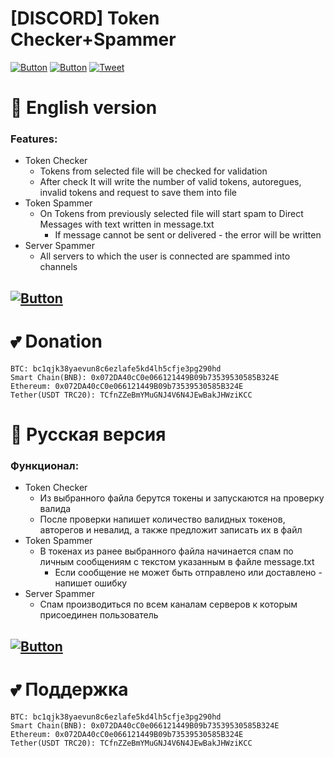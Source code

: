 # [DISCORD] Token Checker+Spammer

[![Button](https://badgen.net/badge/ebankoff/M1ch4elx/green?icon=github&label)](https://github.com/m1ch4elx)
[![Button](https://badgen.net/badge/telegram/Telegram/blue?icon=telegram&label)](https://t.me/M1ch4elx)
[![Tweet](https://img.shields.io/twitter/url/http/shields.io.svg?style=social)](https://twitter.com/intent/tweet?text=Download%20free%20Discord%20Checker%20And%20Spammer%20&url=https://github.com/m1ch4elx/-DISCORD-Token-Checker-Spammer)

# 🔋 English version
### Features:
* Token Checker
  * Tokens from selected file will be checked for validation
  * After check It will write the number of valid tokens, autoregues, invalid tokens and request to save them into file
* Token Spammer
  * On Tokens from previously selected file will start spam to Direct Messages with text written in message.txt
    * If message cannot be sent or delivered - the error will be written
* Server Spammer
  * All servers to which the user is connected are spammed into channels

 ## [![Button](https://badgen.net/badge/Download/Click/green?scale=2)](https://github.com/m1ch4elx/-DISCORD-Token-Checker-Spammer/releases/)
 
 # 💕 Donation
    BTC: bc1qjk38yaevun8c6ezlafe5kd4lh5cfje3pg290hd
    Smart Chain(BNB): 0x072DA40cC0e066121449B09b73539530585B324E
    Ethereum: 0x072DA40cC0e066121449B09b73539530585B324E
    Tether(USDT TRC20): TCfnZZeBmYMuGNJ4V6N4JEwBakJHWziKCC
 
 
 # 🔋 Русская версия
 ### Функционал:
 * Token Checker
   * Из выбранного файла берутся токены и запускаются на проверку валида
   * После проверки напишет количество валидных токенов, авторегов и невалид, а также предложит записать их в файл
 * Token Spammer
   * В токенах из ранее выбранного файла начинается спам по личным сообщениям с текстом указанным в файле message.txt
     * Если сообщение не может быть отправлено или доставлено - напишет ошибку
 * Server Spammer
   * Спам производиться по всем каналам серверов к которым присоединен пользователь

 ## [![Button](https://badgen.net/badge/Скачать/Клик/green?scale=2)](https://github.com/m1ch4elx/-DISCORD-Token-Checker-Spammer/releases/)
 
  # 💕 Поддержка
    BTC: bc1qjk38yaevun8c6ezlafe5kd4lh5cfje3pg290hd
    Smart Chain(BNB): 0x072DA40cC0e066121449B09b73539530585B324E
    Ethereum: 0x072DA40cC0e066121449B09b73539530585B324E
    Tether(USDT TRC20): TCfnZZeBmYMuGNJ4V6N4JEwBakJHWziKCC
